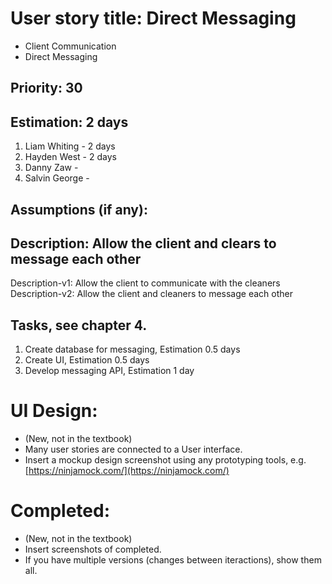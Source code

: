 
# User story title: Direct Messaging 

* Client Communication
* Direct Messaging 

## Priority: 30 

## Estimation: 2 days

1. Liam Whiting - 2 days
2. Hayden West - 2 days
3. Danny Zaw - 
4. Salvin George - 

## Assumptions (if any):

## Description:  Allow the client and clears to message each other 

Description-v1: Allow the client to communicate with the cleaners 
Description-v2: Allow the client and cleaners to message each other 

## Tasks, see chapter 4.

1. Create database for messaging, Estimation 0.5 days
2. Create UI, Estimation 0.5 days
3. Develop messaging API, Estimation 1 day



# UI Design:
* (New, not in the textbook) 
* Many user stories are connected to a User interface.
* Insert a mockup design screenshot using any prototyping tools, e.g. [https://ninjamock.com/](https://ninjamock.com/)

# Completed:
* (New, not in the textbook) 
* Insert screenshots of completed. 
* If you have multiple versions (changes between iteractions), show them all.


